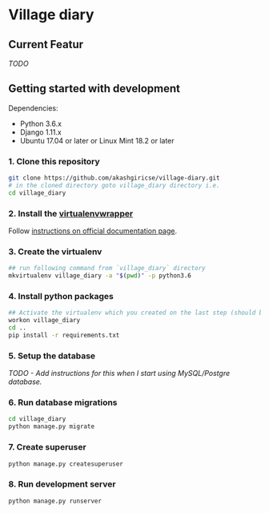 # Village diary


## Current Featur

*TODO*


## Getting started with development
Dependencies:
- Python 3.6.x
- Django 1.11.x
- Ubuntu 17.04 or later or Linux Mint 18.2 or later

### 1. Clone this repository
```bash
git clone https://github.com/akashgiricse/village-diary.git
# in the cloned directory goto village_diary directory i.e.
cd village_diary
```

### 2. Install the [virtualenvwrapper](https://virtualenvwrapper.readthedocs.io/)
Follow [instructions on official documentation page](https://virtualenvwrapper.readthedocs.io/en/latest/install.html).

### 3. Create the virtualenv
```bash
## run following command from `village_diary` directory
mkvirtualenv village_diary -a "$(pwd)" -p python3.6
```

### 4. Install python packages
```bash
## Activate the virtualenv which you created on the last step (should be automatically activated)
workon village_diary
cd ..
pip install -r requirements.txt
```

### 5. Setup the database
*TODO - Add instructions for this when I start using MySQL/Postgre database.*

### 6. Run database migrations
```bash
cd village_diary
python manage.py migrate
```

### 7. Create superuser
```bash
python manage.py createsuperuser
```

### 8. Run development server
```bash
python manage.py runserver
```
